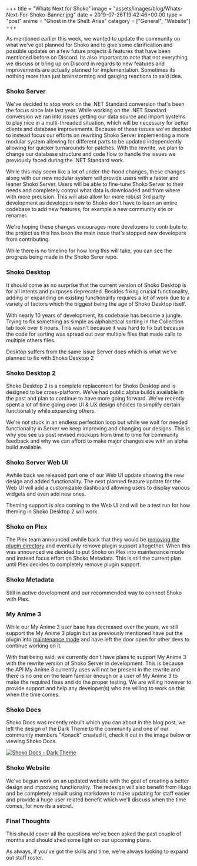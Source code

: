+++
title = "Whats Next for Shoko"
image = "assets/images/blog/Whats-Next-For-Shoko-Banner.jpg"
date = 2019-07-26T19:42:46+00:00
type = "post"
anime = "Ghost in the Shell: Arise"
category = ["General", "Website"]
+++

As mentioned earlier this week, we wanted to update the community on what we've got planned for Shoko and to give some clarification and possible updates on a few future projects & features that have been mentioned before on Discord. Its also important to note that not everything we discuss or bring up on Discord in regards to new features and improvements are actually planned for implementation. Sometimes its nothing more than just brainstorming and gauging reactions to said idea.

### Shoko Server

We've decided to stop work on the .NET Standard conversion that's been the focus since late last year. While working on the .NET Standard conversion we ran into issues getting our data source and import systems to play nice in a multi-threaded situation, which will be necessary for better clients and database improvements. Because of these issues we've decided to instead focus our efforts on rewriting Shoko Server implementing a more modular system allowing for different parts to be updated independently allowing for quicker turnarounds for patches. With the rewrite, we plan to change our database structure and code flow to handle the issues we previously faced during the .NET Standard work.

While this may seem like a lot of under-the-hood changes, these changes along with our new modular system will provide users with a faster and leaner Shoko Server. Users will be able to fine-tune Shoko Server to their needs and completely control what data is downloaded and from where with more precision. This will also allow for more robust 3rd party development as developers new to Shoko don't have to learn an entire codebase to add new features, for example a new community site or renamer.

We're hoping these changes encourages more developers to contribute to the project as this has been the main issue that's stopped new developers from contributing.

While there is no timeline for how long this will take, you can see the progress being made in the Shoko Serer repo.

### Shoko Desktop

It should come as no surprise that the current version of Shoko Desktop is for all intents and purposes deprecated. Besides fixing crucial functionality, adding or expanding on existing functionality requires a lot of work due to a variety of factors which the biggest being the age of Shoko Desktop itself.

With nearly 10 years of development, its codebase has become a jungle. Trying to fix something as simple as alphabetical sorting in the Collection tab took over 6 hours. This wasn't because it was hard to fix but because the code for sorting was spread out over multiple files that made calls to multiple others files.

Desktop suffers from the same issue Server does which is what we've planned to fix with Shoko Desktop 2

### Shoko Desktop 2

Shoko Desktop 2 is a complete replacement for Shoko Desktop and is designed to be cross-platform. We've had public alpha builds available in the past and plan to continue to have more going forward. We've recently spent a lot of time going over UI & UX design choices to simplify certain functionality while expanding others.

We're not stuck in an endless perfection loop but while we wait for needed functionality in Server we keep improving and changing our designs. This is why you see us post revised mockups from time to time for community feedback and why we can afford to make major changes eve with an alpha build available.

### Shoko Server Web UI

Awhile back we released part one of our Web UI update showing the new design and added functionality. The next planned feature update for the Web UI will add a customizable dashboard allowing users to display various widgets and even add new ones.

Theming support is also coming to the Web UI and will be a test run for how theming in Shoko Desktop 2 will work.

### Shoko on Plex

The Plex team announced awhile back that they would be [removing the plugin directory](https://www.plex.tv/blog/subtitles-and-sunsets-big-improvements-little-housekeeping/) and eventually remove plugin support altogether. When this was announced we decided to put Shoko on Plex into maintenance mode and instead focus effort on Shoko Metadata. This is still the current plan until Plex decides to completely remove plugin support.

### Shoko Metadata

Still in active development and our recommended way to connect Shoko with Plex.

### My Anime 3

While our My Anime 3 user base has decreased over the years, we still support the My Anime 3 plugin but as previously mentioned have put the plugin into [maintenance mode](https://shokoanime.com/blog/my-anime-3-version-3-7-2-released/) and have left the door open for other devs to continue working on it.

With that being said, we currently don't have plans to support My Anime 3 with the rewrite version of Shoko Server in development. This is because the API My Anime 3 currently uses will not be present in the rewrite and there is no one on the team familiar enough or a user of My Anime 3 to make the required fixes and do the proper testing. We are willing however to provide support and help any developer(s) who are willing to work on this when the time comes.

### Shoko Docs

Shoko Docs was recently rebuilt which you can about in the blog post, we left the design of the Dark Theme to the community and one of our community members "Konack" created it, check it out in the image below or viewing Shoko Docs.

[![Shoko Docs - Dark Theme](%7B%7B%20'assets/images/blog/2019-07-26-whats-next-for-shoko/ShokoDocs-DarkTheme.jpg'%20%7C%20absolute_url%20%7D%7D)](%7B%7B%20'assets/images/blog/2019-07-26-whats-next-for-shoko/ShokoDocs-DarkTheme.jpg'%20%7C%20absolute_url%20%7D%7D)

### Shoko Website

We've begun work on an updated website with the goal of creating a better design and improving functionality. The redesign will also benefit from Hugo and be completely rebuilt using markdown to make updating for staff easier and provide a huge user related benefit which we'll discuss when the time comes, for now its a secret.

### Final Thoughts

This should cover all the questions we've been asked the past couple of months and should shed some light on our upcoming plans.

As always, if you've got the skills and time, we're always looking to expand out staff roster.